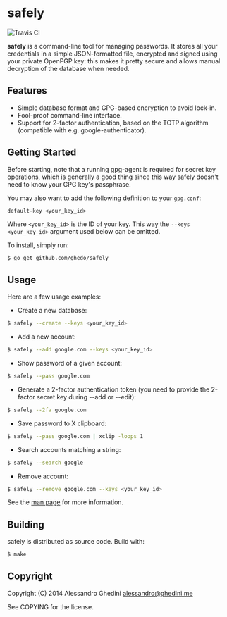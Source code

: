 safely
======

![Travis CI](https://secure.travis-ci.org/ghedo/safely.png)

**safely** is a command-line tool for managing passwords. It stores all your
credentials in a simple JSON-formatted file, encrypted and signed using your
private OpenPGP key: this makes it pretty secure and allows manual decryption
of the database when needed.

## Features

 * Simple database format and GPG-based encryption to avoid lock-in.
 * Fool-proof command-line interface.
 * Support for 2-factor authentication, based on the TOTP algorithm
   (compatible with e.g. google-authenticator).

## Getting Started

Before starting, note that a running gpg-agent is required for secret key
operations, which is generally a good thing since this way safely doesn't
need to know your GPG key's passphrase.

You may also want to add the following definition to your `gpg.conf`:

```
default-key <your_key_id>
```

Where `<your_key_id>` is the ID of your key. This way the `--keys <your_key_id>`
argument used below can be omitted.

To install, simply run:

```bash
$ go get github.com/ghedo/safely
```

## Usage

Here are a few usage examples:

 * Create a new database:

```bash
$ safely --create --keys <your_key_id>
```

 * Add a new account:

```bash
$ safely --add google.com --keys <your_key_id>
```

 * Show password of a given account:

```bash
$ safely --pass google.com
```

 * Generate a 2-factor authentication token (you need to provide the 2-factor
   secret key during --add or --edit):

```bash
$ safely --2fa google.com
```

 * Save password to X clipboard:

```bash
$ safely --pass google.com | xclip -loops 1
```

 * Search accounts matching a string:

```bash
$ safely --search google
```

 * Remove account:

```bash
$ safely --remove google.com --keys <your_key_id>
```

See the [man page](http://ghedo.github.io/safely/) for more information.

## Building

safely is distributed as source code. Build with:

```bash
$ make
```

## Copyright

Copyright (C) 2014 Alessandro Ghedini <alessandro@ghedini.me>

See COPYING for the license.
